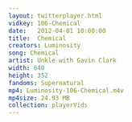 ```yaml
---
layout: twitterplayer.html
vidkey: 106-Chemical
date:   2012-04-01 10:00:00
title:  Chemical
creators: Luminosity
song: Chemical
artist: Unkle with Gavin Clark
width: 640
height: 352
fandoms: Supernatural
mp4: Luminosity-106-Chemical.m4v
mp4size: 24.93 MB
collection: playerVids
---
```


  <div>
  
  </div>
  
